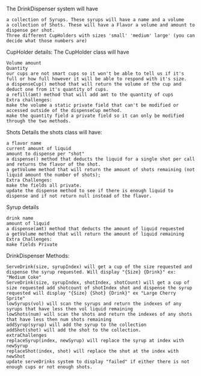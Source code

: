 The DrinkDispenser system will have

    a collection of Syrups. These syrups will have a name and a volume
    a collection of Shots. These will have a Flavor a volume and amount to dispense per shot.
    Three different CupHolders with sizes 'small' 'medium' large' (you can decide what those numbers are)

CupHolder details:
The CupHolder class will have

    Volume amount 
    Quantity 
    our cups are not smart cups so it won't be able to tell us if it's full or how full however it will be able to respond with it's size. 
    a dispenseCup() method that will return the volume of the cup and deduct one from it's quantity of cups.
    a refill(amt) method that will add amt to the quantity of cups
    Extra challenges:
    make the volume a static private field that can't be modified or accessed outside of the dispenseCup method.
    make the quantity field a private field so it can only be modified through the two methods.



Shots Details
the shots class will have:

    a flavor name
    current amount of liquid
    amount to dispense per "shot"
    a dispense() method that deducts the liquid for a single shot per call and returns the flavor of the shot.
    a getVolume method that will return the amount of shots remaining (not liquid amount the number of shots);
    Extra Challenges:
    make the fields all private.
    update the dispense method to see if there is enough liquid to dispense and if not return null instead of the flavor.

Syrup details

    drink name
    amount of liquid
    a dispense(amt) method that deducts the amount of liquid requested
    a getVolume method that will return the amount of liquid remaining
    Extra Challenges:
    make fields Private

DrinkDispenser Methods:

    ServeDrink(size, syrupIndex) will get a cup of the size requested and dispense the syrup requested. Will display "{Size} {Drink}" ex: "Medium Coke"
    ServeDrink(size, syrupIndex, shotIndex, shotCount) will get a cup of size requested add shotcount of shotIndex shot and dispense the syrup requested will display "{Size} {Shot} {Drink}" ex "Large Cherry Sprite"
    lowSyrups(vol) will scan the syrups and return the indexes of any syrups that have less then vol liquid remaining
    lowShots(num) will scan the shots and return the indexes of any shots that have less then num shots remaining
    addSyrup(syrup) will add the syrup to the collection
    addShot(shot) will add the shot to the collection.
    extraChallenges
    replaceSyrup(index, newSyrup) will replace the syrup at index with newSyrup
    replaceShot(index, shot) will replace the shot at the index with newShot
    update serveDrinks system to display "failed" if either there is not enough cups or not enough shots.